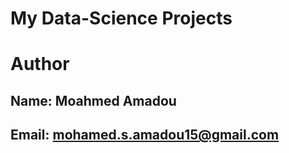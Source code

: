 # My Data-Science Projects

# Author
## Name: Moahmed Amadou
## Email: mohamed.s.amadou15@gmail.com


